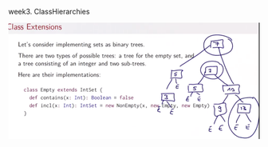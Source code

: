 

week3. ClassHierarchies

![Class Extension](https://github.com/freepsw/FunctionalProgrammingScala/blob/master/screen_shot/week3-4_01.PNG?raw=true)

